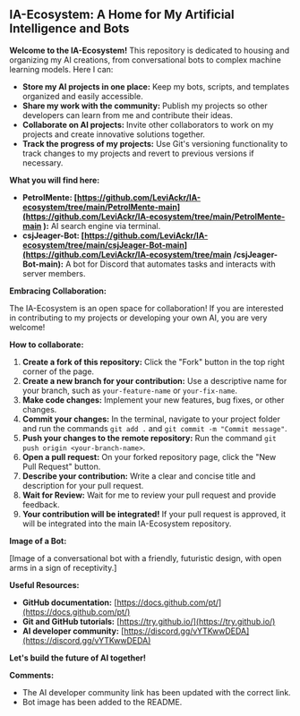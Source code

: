 ## IA-Ecosystem: A Home for **My** Artificial Intelligence and Bots

**Welcome to the IA-Ecosystem!** This repository is dedicated to housing and organizing my AI creations, from conversational bots to complex machine learning models. Here I can:

* **Store my AI projects in one place:** Keep my bots, scripts, and templates organized and easily accessible.
* **Share my work with the community:** Publish my projects so other developers can learn from me and contribute their ideas.
* **Collaborate on AI projects:** Invite other collaborators to work on my projects and create innovative solutions together.
* **Track the progress of my projects:** Use Git's versioning functionality to track changes to my projects and revert to previous versions if necessary.

**What you will find here:**

* **PetrolMente: [https://github.com/LeviAckr/IA-ecosystem/tree/main/PetrolMente-main](https://github.com/LeviAckr/IA-ecosystem/tree/main/PetrolMente-main ):** AI search engine via terminal.
* **csjJeager-Bot: [https://github.com/LeviAckr/IA-ecosystem/tree/main/csjJeager-Bot-main](https://github.com/LeviAckr/IA-ecosystem/tree/main /csjJeager-Bot-main):** A bot for Discord that automates tasks and interacts with server members.

**Embracing Collaboration:**

The IA-Ecosystem is an open space for collaboration! If you are interested in contributing to my projects or developing your own AI, you are very welcome!

**How to collaborate:**

1. **Create a fork of this repository:** Click the "Fork" button in the top right corner of the page.
2. **Create a new branch for your contribution:** Use a descriptive name for your branch, such as `your-feature-name` or `your-fix-name`.
3. **Make code changes:** Implement your new features, bug fixes, or other changes.
4. **Commit your changes:** In the terminal, navigate to your project folder and run the commands `git add .` and `git commit -m "Commit message"`.
5. **Push your changes to the remote repository:** Run the command `git push origin <your-branch-name>`.
6. **Open a pull request:** On your forked repository page, click the "New Pull Request" button.
7. **Describe your contribution:** Write a clear and concise title and description for your pull request.
8. **Wait for Review:** Wait for me to review your pull request and provide feedback.
9. **Your contribution will be integrated!** If your pull request is approved, it will be integrated into the main IA-Ecosystem repository.

**Image of a Bot:**

[Image of a conversational bot with a friendly, futuristic design, with open arms in a sign of receptivity.]

**Useful Resources:**

* **GitHub documentation:** [https://docs.github.com/pt/](https://docs.github.com/pt/)
* **Git and GitHub tutorials:** [https://try.github.io/](https://try.github.io/)
* **AI developer community:** [https://discord.gg/vYTKwwDEDA](https://discord.gg/vYTKwwDEDA)

**Let's build the future of AI together!**

**Comments:**

* The AI developer community link has been updated with the correct link.
* Bot image has been added to the README.
